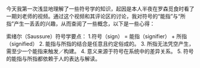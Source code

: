 今天我第一次浅显地理解了一些符号学的知识，起因是本人半夜在罗森觅食时看了一期刘老师的视频。通过这个视频和其评论区的讨论，我对符号的“能指”与“所指”产生一丢丢的兴趣，从而查阅了一些概念，以下是一些心得：

索绪尔（Saussure）符号学要点：
1.符号（sign） = 能指（signifier） + 所指（signified）
2. 能指与所指的结合是任意且约定俗成的。
3. 所指无法凭空产生，需至少一个能指来触发／构建。
4. 意义来源于符号在系统中的差异关系。
5. 符号的能指与所指都依赖于人的表达与解读。